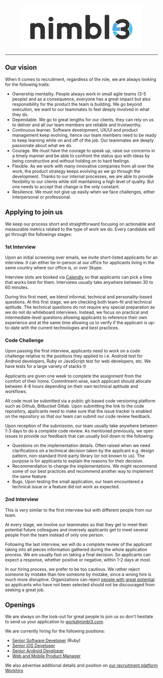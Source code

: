 <p align="center">
  <img alt="Nimbl3 logo" src="https://github.com/nimbl3/our-team/blob/master/assets/nimbl3-logo.png?raw=true" width="400"/>
</p>

---

## Our vision

When it comes to recruitment, regardless of the role, we are always looking for the following traits:

* Ownership mentality. People always work in small agile teams (3-5 people) and as a consequence, everyone has a great impact 
but also responsibility for the product the team is building. We go beyond execution, we want to our teammates to feel deeply 
involved in what they do. 
* Dependable. We go to great lengths for our clients, they can rely on us to deliver and all our team members are reliable 
and trustworthy.
* Continuous learner. Software development, UX/UI and product management keep evolving, hence our team members need to 
be ready to keep learning while on and off of the job. Our teammates are deeply passionate about what we do.  
* Courage. We must have the courage to speak up, raise our concerns in a timely manner and be able to confront the status 
quo with ideas by being constructive and without holding on to hard feelings.
* Flexible. As we work with many innovative companies from all over the work, the product strategy keeps evolving as we
go through the development. Thanks to our internal processes, we are able to provide flexibility to our clients while still
maintaining a high level of quality. But one needs to accept that change is the only constant. 
* Resilience. We must not give up easily when we face challenges, either interpersonal or professional.

## Applying to join us

We keep our process short and straightforward focusing on actionable and measurable metrics related to the type of work 
we do. Every candidate will go through the followings stages:

### 1st Interview

Upon an initial screening over emails, we invite short-listed applicants for an interview. It can either be in-person 
at our office for applicants living in the same country where our office is, or over Skype.

Interview slots are booked via [Calendly](https://calendly.com/) so that applicants can pick a time that works best for them. 
Interviews usually take anywhere between 30 to 60 minutes.

During this first meet, we blend informal, technical and personality-based questions. At this first stage, we are checking 
both team-fit and technical aptitude. The technical questions do not require any special preparation as we do not do whiteboard 
interviews. Instead, we focus on practical and intermediate-level questions allowing applicants to reference their own experience 
and at the same time allowing us to verify if the applicant is up-to-date with the current technologies and best practices.  

### Code Challenge

Upon passing the first interview, applicants need to work on a code challenge relative to the positions they applied to 
i.e. Android test for Android developers, Ruby or JavaScript test for web developers, etc. We have tests for a large variety 
of stacks 🤓 

Applicants are given one week to complete the assignment from the comfort of their home. Commitment-wise, each applicant 
should allocate between 4-8 hours depending on their own technical aptitude and workflows. 

All code must be submitted via a public git-based code versioning platform such as Github, Bitbucket Gitlab. Upon submitting 
the link to the code repository, applicants need to make sure that the issue tracker is enabled on the repository so that our 
team can submit our code review feedback. 

Upon reception of the submission, our team usually take anywhere between 1-3 days to do a complete code review. As mentioned 
previously, we open issues to provide our feedback that can usually boil down to the following: 

* Questions on the implementation details. Often raised when we need clarifications on a technical decision taken by the 
applicant e.g. design pattern, non-standard third-party library (or not known to us). The purpose is for applicants to 
explain the reasons for their decision. 
* Recommendation to change the implementations. We might recommend some of our best practices and recommend another way 
to implement the same feature.
* Bugs. Upon testing the small application, our team encountered a technical issue or a feature did not work as expected.

### 2nd Interview

This is very similar to the first interview but with different people from our team. 

At every stage, we involve our teammates so that they get to meet their potential future colleagues and inversely 
applicants get to meet several people from the team instead of only one person. 

Following the last interview, we will do a complete review of the applicant taking into all pieces information gathered 
during the whole application process. We are usually fast on taking a final decision. So applicants can expect a response,
whether positive or negative, within 1-2 days at most.

In our hiring process, we prefer to be too cautious. We rather reject someone by mistake than hire someone by mistake, since 
a wrong hire is much more disruptive. Organizations can reject [people with great potential](http://thehustle.co/whatsapp-founder-got-rejected-by-both-twitter-and-facebook-before-19-billion-buyout) 
so applicants who have not been selected should not be discouraged from seeking a great job.

## Openings

We are always on the look-out for great people to join us so don't hesitate to send us your application to work@nimbl3.com. 

We are currently hiring for the following positions:

- [Senior Software Developer](openings/senior-software-developer.md) (Ruby)
- [Senior iOS Developer](openings/senior-ios-developer.md)
- [Senior Android Developer](openings/senior-android-developer.md)
- [Web and Mobile Product Manager](openings/product-manager.md)

We also advertise additional details and position on [our recruitment platform Workhiro](http://workhiro.com/companies/nimbl3)
